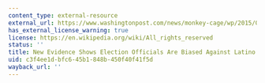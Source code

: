 ```yaml
---
content_type: external-resource
external_url: https://www.washingtonpost.com/news/monkey-cage/wp/2015/02/18/new-evidence-shows-election-officials-are-biased-against-latino-voters/?utm_term=.bba68ec14471
has_external_license_warning: true
license: https://en.wikipedia.org/wiki/All_rights_reserved
status: ''
title: New Evidence Shows Election Officials Are Biased Against Latino Voters
uid: c3f4ee1d-bfc6-45b1-848b-450f40f41f5d
wayback_url: ''
---
```

